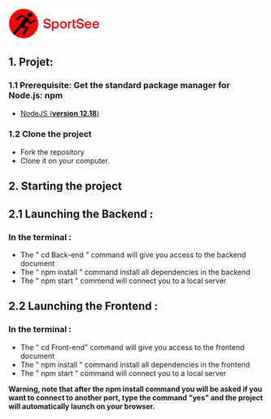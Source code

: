 <img src='Front-end/src/assets/LogoSportSee.png' alt="Logo" title="Sportsee" width="178" margin-left="250">


## 1. Projet:

### 1.1 Prerequisite: Get the standard package manager for Node.js: npm

- [NodeJS (**version 12.18**)](https://nodejs.org/en/)

### 1.2 Clone the project 

- Fork the repository
- Clone it on your computer.

##  2. Starting the project

##  2.1 Launching the Backend :

### In the terminal :

- The " cd Back-end " command will give you access to the backend document
- The " npm install " command install all dependencies in the backend
- The " npm start " commend will connect you to a local server

##  2.2 Launching the Frontend :

### In the terminal :

- The " cd Front-end" command will give you access to the frontend document
- The " npm install " command install all dependencies in the frontend
- The " npm start " command will connect you to a local server 

**Warning, note that after the npm install command you will be asked if you want to connect to another port, type the command "yes" and the project will automatically launch on your browser.**
